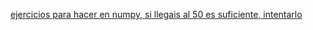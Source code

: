 [ejercicios para hacer en numpy, si llegais al 50 es suficiente, intentarlo](https://github.com/rougier/numpy-100/blob/master/100_Numpy_exercises.ipynb)